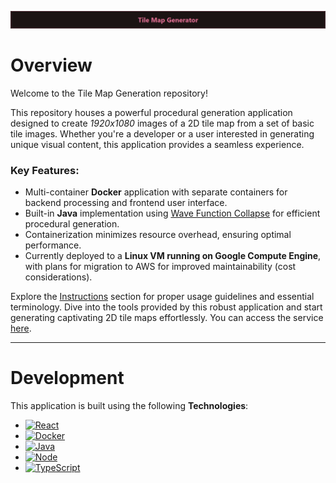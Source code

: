 ![Tile Map Generator][titleImage]
# Overview
Welcome to the Tile Map Generation repository!

This repository houses a powerful procedural generation application designed to create *1920x1080* images of a 2D tile map from a set of basic tile images. Whether you're a developer or a user interested in generating unique visual content, this application provides a seamless experience.

### Key Features:

- Multi-container **Docker** application with separate containers for backend processing and frontend user interface.
- Built-in **Java** implementation using [Wave Function Collapse][wfcLink] for efficient procedural generation.
- Containerization minimizes resource overhead, ensuring optimal performance.
- Currently deployed to a **Linux VM running on Google Compute Engine**, with plans for migration to AWS for improved maintainability (cost considerations).

Explore the [Instructions][instructionsLink] section for proper usage guidelines and essential terminology. Dive into the tools provided by this robust application and start generating captivating 2D tile maps effortlessly. You can access the service [here][serviceLink].

---
# Development

This application is built using the following **Technologies**:

- [![React][reactImgUrl]][reactUrl]
- [![Docker][dockerImgUrl]][dockerUrl]
- [![Java][javaImgUrl]][javaUrl]
- [![Node][nodeImgUrl]][nodeUrl]
- [![TypeScript][typescriptImgUrl]][typescriptUrl]

[serviceLink]: http://34.168.145.3:3000/
[wfcLink]: https://www.youtube.com/watch?v=qRtrj6Pua2A
[instructionsLink]: nothisdjgkjbsdfjkdssjfjksdkjfdsjksdfkljsdfkljdsflkjsdf

[titleImage]: /readmeassets/title.png

[reactImgUrl]: https://img.shields.io/badge/React-61DAFB?style=for-the-badge&logo=react&logoColor=1c2c4c
[reactUrl]: https://react.dev/
[dockerImgUrl]: https://img.shields.io/badge/Docker-2496ED?style=for-the-badge&logo=Docker&logoColor=white
[dockerUrl]: https://www.docker.com/
[javaImgUrl]: https://img.shields.io/badge/Java-ED8B00?style=for-the-badge&logo=openjdk&logoColor=black
[javaUrl]: https://www.java.com/en/
[nodeImgUrl]: https://img.shields.io/badge/Node-339933?style=for-the-badge&logo=node.js&logoColor=darkgreen
[nodeUrl]: https://nodejs.org/en
[typescriptImgUrl]: https://img.shields.io/badge/TypeScript-3178C6?style=for-the-badge&logo=typescript&logoColor=white
[typescriptUrl]: https://www.typescriptlang.org/